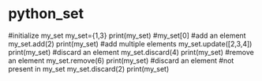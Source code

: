 # python_set
#initialize my_set
my_set={1,3}
print(my_set)
#my_set[0]
#add an element
my_set.add(2)
print(my_set)
#add multiple elements
my_set.update([2,3,4])
print(my_set)
#discard an element
my_set.discard(4)
print(my_set)
#remove an element
my_set.remove(6)
print(my_set)
#discard an element
#not present in my_set
my_set.discard(2)
print(my_set)
